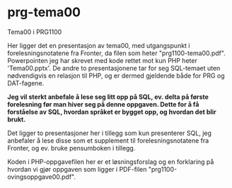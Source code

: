 # prg-tema00
Tema00 i PRG1100

Her ligger det en presentasjon av tema00, med utgangspunkt i forelesningsnotatene fra Fronter, da filen som heter "prg1100-tema00.pdf". Powerpointen jeg har skrevet med kode rettet mot kun PHP heter 'Tema00.pptx'. De andre to presentasjonene tar for seg SQL-temaet uten nødvendigvis en relasjon til PHP, og er dermed gjeldende både for PRG og DAT-fagene.

**Jeg vil sterkt anbefale å lese seg litt opp på SQL, ev. delta på første forelesning før man hiver seg på denne oppgaven. Dette for å få forståelse av SQL, hvordan språket er bygget opp, og hvordan det blir brukt.**

Det ligger to presentasjoner her i tillegg som kun presenterer SQL, jeg anbefaler å lese disse som et supplement til forelesningsnotatene fra Fronter, og ev. bruke pensumboken i tillegg.

Koden i PHP-oppgavefilen her er et løsningsforslag og en forklaring på hvordan vi gjør oppgaven som ligger i PDF-filen "prg1100-ovingsoppgave00.pdf".
